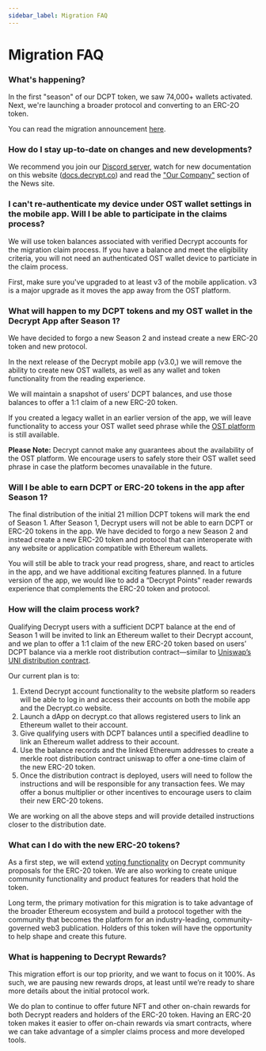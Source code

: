 ```yaml
---
sidebar_label: Migration FAQ
---
```


# Migration FAQ

### What's happening?

In the first "season" of our DCPT token, we saw 74,000+ wallets activated. Next, we're launching a broader protocol and converting to an ERC-2O token.

You can read the migration announcement [here](https://decrypt.co/75352/decrypt-reader-token-what-comes-next).

### How do I stay up-to-date on changes and new developments?

We recommend you join our [Discord server](https://decrypt.co/discord-invite), watch for new documentation on this website ([docs.decrypt.co](https://docs.decrypt.co)) and read the ["Our Company"](https://decrypt.co/news/decrypt) section of the News site.

### I can't re-authenticate my device under OST wallet settings in the mobile app. Will I be able to participate in the claims process?

We will use token balances associated with verified Decrypt accounts for the migration claim process. If you have a balance and meet the eligibility criteria, you will not need an authenticated OST wallet device to particiate in the claim process.

First, make sure you've upgraded to at least v3 of the mobile application. v3 is a major upgrade as it moves the app away from the OST platform.

### What will happen to my DCPT tokens and my OST wallet in the Decrypt App after Season 1?

We have decided to forgo a new Season 2 and instead create a new ERC-20 token and new protocol.

In the next release of the Decrypt mobile app (v3.0,) we will remove the ability to create new OST wallets, as well as any wallet and token functionality from the reading experience. 

We will maintain a snapshot of users’ DCPT balances, and use those balances to offer a 1:1 claim of a new ERC-20 token.

If you created a legacy wallet in an earlier version of the app, we will leave functionality to access your OST wallet seed phrase while the [OST platform](https://platform.ost.com) is still available. 

**Please Note:** Decrypt cannot make any guarantees about the availability of the OST platform. We encourage users to safely store their OST wallet seed phrase in case the platform becomes unavailable in the future. 

### Will I be able to earn DCPT or ERC-20 tokens in the app after Season 1?

The final distribution of the initial 21 million DCPT tokens will mark the end of Season 1. After Season 1, Decrypt users will not be able to earn DCPT or ERC-20 tokens in the app. We have decided to forgo a new Season 2 and instead create a new ERC-20 token and protocol that can interoperate with any website or application compatible with Ethereum wallets.

You will still be able to track your read progress, share, and react to articles in the app, and we have additional exciting features planned. In a future version of the app, we would like to add a “Decrypt Points” reader rewards experience that complements the ERC-20 token and protocol.

### How will the claim process work?

Qualifying Decrypt users with a sufficient DCPT balance at the end of Season 1 will be invited to link an Ethereum wallet to their Decrypt account, and we plan to offer a 1:1 claim of the new ERC-20 token based on users’ DCPT balance via a merkle root distribution contract—similar to [Uniswap’s UNI distribution contract](https://github.com/Uniswap/merkle-distributor).

Our current plan is to:

1. Extend Decrypt account functionality to the website platform so readers will be able to log in and access their accounts on both the mobile app and the Decrypt.co website. 
2. Launch a dApp on decrypt.co that allows registered users to link an Ethereum wallet to their account. 
3. Give qualifying users with DCPT balances until a specified deadline to link an Ethereum wallet address to their account.
4. Use the balance records and the linked Ethereum addresses to create a merkle root distribution contract uniswap to offer a one-time claim of the new ERC-20 token.
5. Once the distribution contract is deployed, users will need to follow the instructions and will be responsible for any transaction fees. We may offer a bonus multiplier or other incentives to encourage users to claim their new ERC-20 tokens.

We are working on all the above steps and will provide detailed instructions closer to the distribution date.

### What can I do with the new ERC-20 tokens?

As a first step, we will extend [voting functionality](https://vote.decrypt.co/) on Decrypt community proposals for the ERC-20 token. We are also working to create unique community functionality and product features for readers that hold the token.

Long term, the primary motivation for this migration is to take advantage of the broader Ethereum ecosystem and build a protocol together with the community that becomes the platform for an industry-leading, community-governed web3 publication. Holders of this token will have the opportunity to help shape and create this future.

### What is happening to Decrypt Rewards?

This migration effort is our top priority, and we want to focus on it 100%. As such, we are pausing new rewards drops, at least until we’re ready to share more details about the initial protocol work.

We do plan to continue to offer future NFT and other on-chain rewards for both Decrypt readers and holders of the ERC-20 token. Having an ERC-20 token makes it easier to offer on-chain rewards via smart contracts, where we can take advantage of a simpler claims process and more developed tools.



